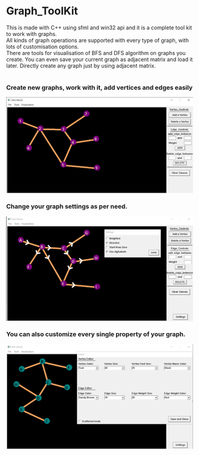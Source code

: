 # Graph_ToolKit
This is made with C++ using sfml and win32 api and it is a complete tool kit to work with graphs.<br>
All kinds of graph operations are supported with every type of graph, with lots of customisation options. <br>
There are tools for visualisation of BFS and DFS algorithm on graphs you create. 
You can even save your current graph as adjacent matrix and load it later. Directly create any graph just by using adjacent matrix.<br><br>

<h3>Create new graphs, work with it, add vertices and edges easily</h3>
<img src = "https://github.com/Arka384/Graph_ToolKit/blob/main/ss_1.png" width = "500" height = "256">


<h3>Change your graph settings as per need. </h3>
<img src = "https://github.com/Arka384/Graph_ToolKit/blob/main/ss_2.png" width = "500" height = "280">


<h3>You can also customize every single property of your graph.</h3>
<img src = "https://github.com/Arka384/Graph_ToolKit/blob/main/ss_3.png" width = "500" height = "280">
